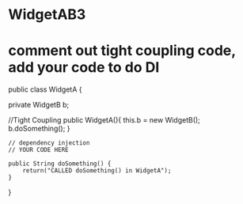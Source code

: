 # WidgetAB3
# comment out tight coupling code,  add your code to do DI

public class WidgetA {
	
   private WidgetB b;
   
   //Tight Coupling
   public WidgetA(){
    	this.b = new WidgetB();
    	b.doSomething();
   }

    // dependency injection   
    // YOUR CODE HERE
 
	public String doSomething() {
		return("CALLED doSomething() in WidgetA");
	}
}

